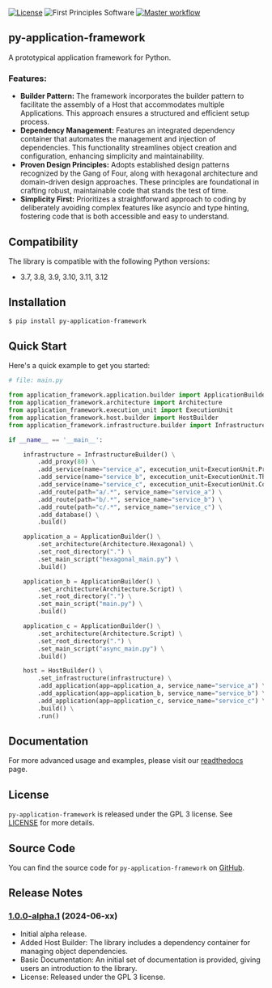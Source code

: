 [![License](https://img.shields.io/badge/License-GPLv3-blue.svg)](https://www.gnu.org/licenses/gpl-3.0.html)
![First Principles Software](https://img.shields.io/badge/Powered_by-First_Principles_Software-blue)
[![Master workflow](https://github.com/runemalm/py-application-framework/actions/workflows/master.yml/badge.svg?branch=master)](https://github.com/runemalm/py-application-framework/actions/workflows/master.yml)

## py-application-framework

A prototypical application framework for Python.

### Features:

- **Builder Pattern:** The framework incorporates the builder pattern to facilitate the assembly of a Host that accommodates multiple Applications. This approach ensures a structured and efficient setup process.
- **Dependency Management:** Features an integrated dependency container that automates the management and injection of dependencies. This functionality streamlines object creation and configuration, enhancing simplicity and maintainability.
- **Proven Design Principles:** Adopts established design patterns recognized by the Gang of Four, along with hexagonal architecture and domain-driven design approaches. These principles are foundational in crafting robust, maintainable code that stands the test of time.
- **Simplicity First:** Prioritizes a straightforward approach to coding by deliberately avoiding complex features like asyncio and type hinting, fostering code that is both accessible and easy to understand.

## Compatibility

The library is compatible with the following Python versions:

- 3.7, 3.8, 3.9, 3.10, 3.11, 3.12

## Installation

```bash
$ pip install py-application-framework
```
  
## Quick Start

Here's a quick example to get you started:

```python
# file: main.py

from application_framework.application.builder import ApplicationBuilder
from application_framework.architecture import Architecture
from application_framework.execution_unit import ExecutionUnit
from application_framework.host.builder import HostBuilder
from application_framework.infrastructure.builder import InfrastructureBuilder

if __name__ == '__main__':

    infrastructure = InfrastructureBuilder() \
        .add_proxy(80) \
        .add_service(name="service_a", excecution_unit=ExecutionUnit.Process) \
        .add_service(name="service_b", excecution_unit=ExecutionUnit.Thread) \
        .add_service(name="service_c", excecution_unit=ExecutionUnit.Coroutine) \
        .add_route(path="a/.*", service_name="service_a") \
        .add_route(path="b/.*", service_name="service_b") \
        .add_route(path="c/.*", service_name="service_c") \
        .add_database() \
        .build()

    application_a = ApplicationBuilder() \
        .set_architecture(Architecture.Hexagonal) \
        .set_root_directory(".") \
        .set_main_script("hexagonal_main.py") \
        .build()

    application_b = ApplicationBuilder() \
        .set_architecture(Architecture.Script) \
        .set_root_directory(".") \
        .set_main_script("main.py") \
        .build()

    application_c = ApplicationBuilder() \
        .set_architecture(Architecture.Script) \
        .set_root_directory(".") \
        .set_main_script("async_main.py") \
        .build()

    host = HostBuilder() \
        .set_infrastructure(infrastructure) \
        .add_application(app=application_a, service_name="service_a") \
        .add_application(app=application_b, service_name="service_b") \
        .add_application(app=application_c, service_name="service_c") \
        .build() \
        .run()
```

## Documentation

For more advanced usage and examples, please visit our [readthedocs](https://py-application-framework.readthedocs.io/en/latest/) page.

## License

`py-application-framework` is released under the GPL 3 license. See [LICENSE](LICENSE) for more details.

## Source Code

You can find the source code for `py-application-framework` on [GitHub](https://github.com/runemalm/py-application-framework).

## Release Notes

### [1.0.0-alpha.1](https://github.com/runemalm/py-application-framework/releases/tag/v1.0.0-alpha.1) (2024-06-xx)

- Initial alpha release.
- Added Host Builder: The library includes a dependency container for managing object dependencies.
- Basic Documentation: An initial set of documentation is provided, giving users an introduction to the library.
- License: Released under the GPL 3 license.
